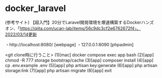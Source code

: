 # docker_laravel
(参考サイト)
【超入門】20分でLaravel開発環境を爆速構築するDockerハンズオン、「https://qiita.com/ucan-lab/items/56c9dc3cf2e6762672f4」、2022/03/14更新

<page>
・http://localhost:8080/   [webpage]
・127.0.0.1:8090  [phpadmin]

<git clone時に行うこと>
(1)[mac]  docker compose exec app bash
(2)[app]  chmod -R 777 storage bootstrap/cache
(3)[app]  composer install
(4)[app]  cp .env.example .env
(5)[app]  php artisan key:generate
(6)[app]  php artisan storage:link
(7)[app]  php artisan migrate
(8)[app]  exit